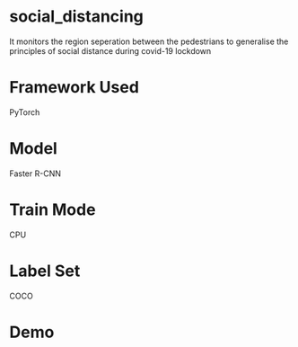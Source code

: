 # social_distancing
It monitors the region seperation between the pedestrians to generalise the principles of social distance during covid-19 lockdown

# Framework Used

PyTorch

# Model 

Faster R-CNN

# Train Mode

CPU

# Label Set

COCO

# Demo

